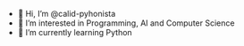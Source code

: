 - 👋 Hi, I’m @calid-pyhonista
- 👀 I’m interested in Programming, AI and Computer Science
- 🌱 I’m currently learning Python 


<!---
calid-hazen/calid-hazen is a ✨ special ✨ repository because its `README.md` (this file) appears on your GitHub profile.
You can click the Preview link to take a look at your changes.
--->
